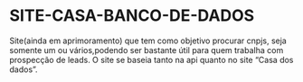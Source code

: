 # SITE-CASA-BANCO-DE-DADOS
 
Site(ainda em aprimoramento) que tem como objetivo procurar cnpjs, seja somente um ou vários,podendo ser bastante útil para quem trabalha com prospecção de leads. O site se baseia tanto na api quanto no site “Casa dos dados”.
